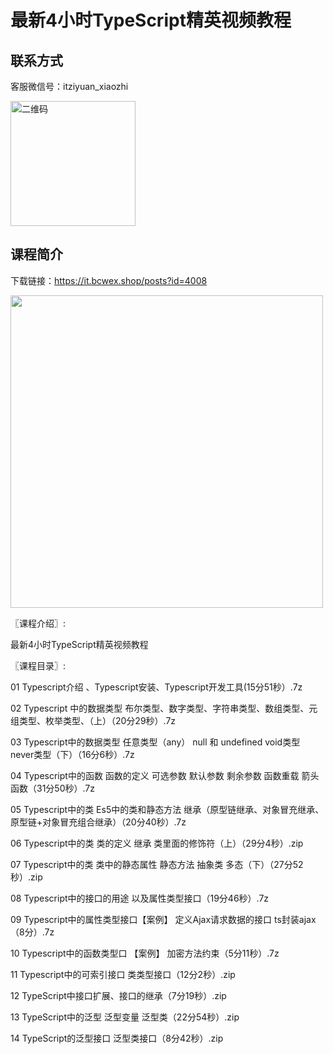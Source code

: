 # 最新4小时TypeScript精英视频教程

## 联系方式

客服微信号：itziyuan_xiaozhi

<img src="https://ziyuanyun.oss-cn-guangzhou.aliyuncs.com/common/20240614073449/666b82192834a.jpg" width="200" height="200" alt="二维码">

## 课程简介

下载链接：https://it.bcwex.shop/posts?id=4008

<img src="https://ziyuanyun.oss-cn-guangzhou.aliyuncs.com/yun/20240515185544/664494b0aaf15.jpg" width="500" alt="">

  〖课程介绍〗:

 最新4小时TypeScript精英视频教程



 〖课程目录〗:

  01 Typescript介绍 、Typescript安装、Typescript开发工具(15分51秒）.7z

  02 Typescript 中的数据类型 布尔类型、数字类型、字符串类型、数组类型、元组类型、枚举类型、（上）（20分29秒）.7z

  03 Typescript中的数据类型 任意类型（any） null 和 undefined void类型 never类型（下）（16分6秒）.7z

  04 Typescript中的函数 函数的定义 可选参数 默认参数 剩余参数 函数重载 箭头函数（31分50秒）.7z

  05 Typescript中的类 Es5中的类和静态方法 继承（原型链继承、对象冒充继承、原型链+对象冒充组合继承）（20分40秒）.7z

  06 Typescript中的类 类的定义 继承 类里面的修饰符（上）（29分4秒）.zip

  07 Typescript中的类 类中的静态属性 静态方法 抽象类 多态（下）（27分52秒）.zip

  08 Typescript中的接口的用途 以及属性类型接口（19分46秒）.7z

  09 Typescript中的属性类型接口【案例】 定义Ajax请求数据的接口 ts封装ajax（8分）.7z

  10 Typescript中的函数类型口 【案例】 加密方法约束（5分11秒）.7z

  11 Typescript中的可索引接口 类类型接口（12分2秒）.zip

  12 TypeScript中接口扩展、接口的继承（7分19秒）.zip

  13 TypeScript中的泛型 泛型变量 泛型类（22分54秒）.zip

  14 TypeScript的泛型接口 泛型类接口（8分42秒）.zip

  